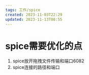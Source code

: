 ```yaml
---
tags: 工作/spice
created: 2023-11-03T22:29
updated: 2023-11-13T08:55
---
```

# spice需要优化的点

1. spice放开拖拽文件传输和端口6082
2. spice连接的路径和端口

　　‍
